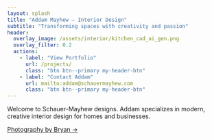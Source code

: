 ```yaml
---
layout: splash
title: "Addam Mayhew – Interior Design"
subtitle: "Transforming spaces with creativity and passion"
header:
  overlay_image: /assets/interior/kitchen_cad_ai_gen.png
  overlay_filter: 0.2
  actions:
    - label: "View Portfolio"
      url: /projects/
      class: "btn btn--primary my-header-btn"
    - label: "Contact Addam"
      url: mailto:addam@schauermayhew.com
      class: "btn btn--primary my-header-btn"
---
```


Welcome to Schauer-Mayhew designs. Addam specializes in modern, creative interior design for homes and businesses.

[Photography by Bryan →](/photo/)

